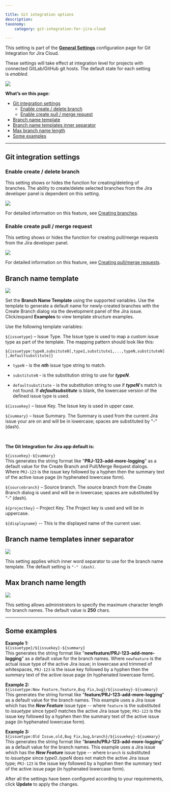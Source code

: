 ```yaml
---

title: Git integration options
description:
taxonomy:
    category: git-integration-for-jira-cloud

---
```


This setting is part of the [**General Settings**](/git-integration-for-jira-cloud/general-settings-gij-cloud) configuration page for Git Integration for Jira Cloud.


These settings will take effect at integration level for projects with connected GitLab/GitHub git hosts. The default state for each setting is _enabled_.

![](https://bigbrassband.atlassian.net/wiki/download/thumbnails/1207829137/gitcloud-gencfg-git-integration-options.png?version=1&modificationDate=1645097188275&cacheVersion=1&api=v2&width=566&height=368)


**What’s on this page:**
- [Git integration settings](#git-integration-settings)
  - [Enable create \/ delete branch](#enable-create--delete-branch)
  - [Enable create pull \/ merge request](#enable-create-pull--merge-request)
- [Branch name template](#branch-name-template)
- [Branch name templates inner separator](#branch-name-templates-inner-separator)
- [Max branch name length](#max-branch-name-length)
- [Some examples](#some-examples)

* * *

## Git integration settings

### Enable create \/ delete branch
This setting shows or hides the function for creating/deleting of branches. The ability to create/delete selected branches from the Jira developer panel is dependent on this setting.

![](https://bigbrassband.atlassian.net/wiki/download/thumbnails/1207829137/gitcloud-dev-panel-create-branch-sel.png?version=1&modificationDate=1643340514593&cacheVersion=1&api=v2&width=296&height=208)

For detailed information on this feature, see [Creating branches](/git-integration-for-jira-cloud/create-branch-gij-cloud/).

### Enable create pull \/ merge request

This setting shows or hides the function for creating pull/merge requests from the Jira developer panel.

![](https://bigbrassband.atlassian.net/wiki/download/thumbnails/1207829137/gitcloud-dev-panel-create-PRMR-sel.png?version=1&modificationDate=1643340576227&cacheVersion=1&api=v2&width=296&height=208)

For detailed information on this feature, see [Creating pull/merge requests](/git-integration-for-jira-cloud/create-pull-or-merge-request-gij-cloud/).

## Branch name template

![](https://bigbrassband.atlassian.net/wiki/download/thumbnails/1207829137/gitcloud-gencfg-branch-name-template.png?version=1&modificationDate=1645097379618&cacheVersion=1&api=v2&width=566&height=119)

Set the **Branch Name Template** using the supported variables. Use the template to generate a default name for newly-created branches with the Create Branch dialog via the development panel of the Jira issue. Click/expand **Examples** to view template structure examples.

Use the following template variables:

`${issuetype}` – Issue Type. The Issue type is used to map a custom issue type as part of the template. The mapping pattern should look like this:<br>

`${issuetype:type0,subsitute0[,type1,substitute1,...,typeN,substituteN][,defaultsubstitute]}`

*   `typeN` - is the _**nth**_ issue type string to match.

*   `substituteN` - is the substitution string to use for _**typeN**_.

*   `defaultsubstitute` - is the substitution string to use if _**typeN**_'s match is not found. If _**defaultsubstitute**_ is blank, the lowercase version of the defined issue type is used.

`${issuekey}` – Issue Key. The Issue key is used in upper case.

`${summary}` – Issue Summary. The Summary is used from the current Jira issue your are on and will be in lowercase; spaces are substituted by "-" (dash).

<br>

**The Git Integration for Jira app default is:**

`${issuekey}-${summary}`<br>This generates the string format like "**PRJ-123-add-more-logging**" as a default value for the Create Branch and Pull/Merge Request dialogs. Where `PRJ-123` is the issue key followed by a hyphen then the summary text of the active issue page (in hyphenated lowercase form).

`${sourcebranch}` – Source branch. The source branch from the Create Branch dialog is used and will be in lowercase; spaces are substituted by “-” (dash).

`${projectkey}` – Project Key. The Project key is used and will be in uppercase.

`${displayname}` -- This is the displayed name of the current user.


## Branch name templates inner separator

![](https://bigbrassband.atlassian.net/wiki/download/thumbnails/1207829137/gitcloud-gencfg-branch-name-temp-inner-sep.png?version=1&modificationDate=1645097573430&cacheVersion=1&api=v2&width=512&height=97)

This setting applies which inner word separator to use for the branch name template. The default setting is `"-" (dash)`.

## Max branch name length

![](https://bigbrassband.atlassian.net/wiki/download/thumbnails/1207829137/gitcloud-gencfg-branch-name-length.png?version=1&modificationDate=1645097669336&cacheVersion=1&api=v2&width=511&height=73)

This setting allows administrators to specify the maximum character length for branch names. The default value is **250** chars.

* * *

## Some examples

**Example 1:**<br>
`${issuetype}/${issuekey}-${summary}`<br>
This generates the string format like "**newfeature/PRJ-123-add-more-logging**" as a default value for the branch names. Where `newfeature` is the actual issue type of the active Jira issue; in lowercase and trimmed of whitespaces, `PRJ-123` is the issue key followed by a hyphen then the summary text of the active issue page (in hyphenated lowercase form).

**Example 2:**<br>
`${issuetype:New Feature,feature,Bug Fix,bug}/${issuekey}-${summary}`<br>
This generates the string format like "**feature/PRJ-123-add-more-logging**" as a default value for the branch names. This example uses a Jira issue which has the _**New Feature**_ issue type -- where `feature` is the substituted to _issuetype_ since _type0_ matches the active Jira issue type; `PRJ-123` is the issue key followed by a hyphen then the summary text of the active issue page (in hyphenated lowercase form).

**Example 3:**<br>
`${issuetype:Old Issue,old,Bug Fix,bug,branch}/${issuekey}-${summary}`<br>
This generates the string format like "**branch/PRJ-123-add-more-logging**" as a default value for the branch names. This example uses a Jira issue which has the _**New Feature**_ issue type -- where `branch` is substituted to _issuetype_ since _type0..typeN_ does not match the active Jira issue type; `PRJ-123` is the issue key followed by a hyphen then the summary text of the active issue page (in hyphenated lowercase form).

After all the settings have been configured according to your requirements, click **Update** to apply the changes.

